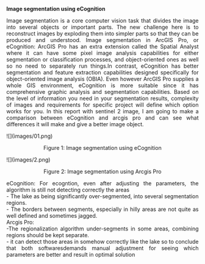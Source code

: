 **Image segmentation using eCognition**<br>
<p style="text-align: justify;">
Image segmentation is a core computer vision task that divides the image into several objects or important parts. The new challenge here is to reconstruct images by exploding them into simpler parts so that they can be produced and understood. Image segmentation in ArcGIS Pro, or eCognition: ArcGIS Pro has an extra extension called the Spatial Analyst where it can have some pixel image analysis capabilities for either segmentation or classification processes, and object-oriented ones as well so no need to separately run things.In contrast, eCognition has better segmentation and feature extraction capabilities designed specifically for object-oriented image analysis (OBIA). Even however ArcGIS Pro supplies a whole GIS environment, eCognition is more suitable since it has comprehensive graphic analysis and
segmentation capabilities. Based on the level of information you need in your segmentation results, complexity of images and requirements for specific project will define which option works for you. In this report with sentinel 2 image, I am going to make a comparison between eCognition and arcgis pro and can see what differences it will make and give a better image object.
</p>
![](images/01.png)

<p style="text-align: center;">
Figure 1: Image segmentation using eCognition
</p>
![](images/2.png)
<p style="text-align: center;">
Figure 2: Image segmentation using Arcgis Pro
</p>
<p style="text-align: justify;">
eCognition:
For ecogntion, even after adjusting the parameters, the algorithm is still not detecting correctly the areas<br>
- The lake as being significantly over-segmented, into several segmentation regions.<br>
- The borders between segments, especially in hilly areas are not quite as well defined and sometimes jagged.<br>
Arcgis Pro:<br>
-The regionalization algorithm under-segments in some areas, combining regions should be kept separate.<br>
- it can detect those areas in somehow correctly like the lake so to conclude that both softwaresdemands manual adjustment for seeing which parameters are better and result in optimal solution<br>
</p>


